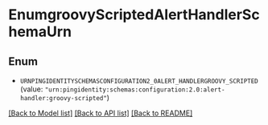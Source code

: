 # EnumgroovyScriptedAlertHandlerSchemaUrn

## Enum


* `URNPINGIDENTITYSCHEMASCONFIGURATION2_0ALERT_HANDLERGROOVY_SCRIPTED` (value: `"urn:pingidentity:schemas:configuration:2.0:alert-handler:groovy-scripted"`)


[[Back to Model list]](../README.md#documentation-for-models) [[Back to API list]](../README.md#documentation-for-api-endpoints) [[Back to README]](../README.md)


